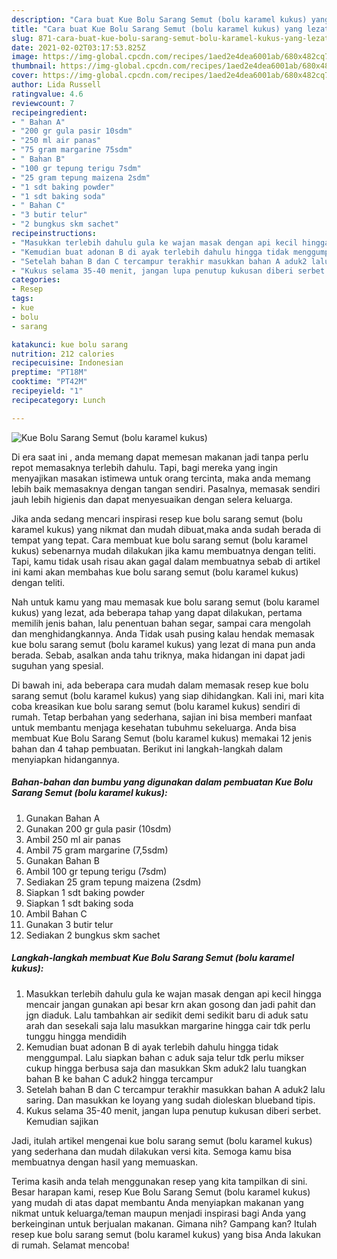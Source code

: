 ```yaml
---
description: "Cara buat Kue Bolu Sarang Semut (bolu karamel kukus) yang lezat Untuk Jualan"
title: "Cara buat Kue Bolu Sarang Semut (bolu karamel kukus) yang lezat Untuk Jualan"
slug: 871-cara-buat-kue-bolu-sarang-semut-bolu-karamel-kukus-yang-lezat-untuk-jualan
date: 2021-02-02T03:17:53.825Z
image: https://img-global.cpcdn.com/recipes/1aed2e4dea6001ab/680x482cq70/kue-bolu-sarang-semut-bolu-karamel-kukus-foto-resep-utama.jpg
thumbnail: https://img-global.cpcdn.com/recipes/1aed2e4dea6001ab/680x482cq70/kue-bolu-sarang-semut-bolu-karamel-kukus-foto-resep-utama.jpg
cover: https://img-global.cpcdn.com/recipes/1aed2e4dea6001ab/680x482cq70/kue-bolu-sarang-semut-bolu-karamel-kukus-foto-resep-utama.jpg
author: Lida Russell
ratingvalue: 4.6
reviewcount: 7
recipeingredient:
- " Bahan A"
- "200 gr gula pasir 10sdm"
- "250 ml air panas"
- "75 gram margarine 75sdm"
- " Bahan B"
- "100 gr tepung terigu 7sdm"
- "25 gram tepung maizena 2sdm"
- "1 sdt baking powder"
- "1 sdt baking soda"
- " Bahan C"
- "3 butir telur"
- "2 bungkus skm sachet"
recipeinstructions:
- "Masukkan terlebih dahulu gula ke wajan masak dengan api kecil hingga mencair jangan gunakan api besar krn akan gosong dan jadi pahit dan jgn diaduk. Lalu tambahkan air sedikit demi sedikit baru di aduk satu arah dan sesekali saja lalu masukkan margarine hingga cair tdk perlu tunggu hingga mendidih"
- "Kemudian buat adonan B di ayak terlebih dahulu hingga tidak menggumpal. Lalu siapkan bahan c aduk saja telur tdk perlu mikser cukup hingga berbusa saja dan masukkan Skm aduk2 lalu tuangkan bahan B ke bahan C aduk2 hingga tercampur"
- "Setelah bahan B dan C tercampur terakhir masukkan bahan A aduk2 lalu saring. Dan masukkan ke loyang yang sudah dioleskan blueband tipis."
- "Kukus selama 35-40 menit, jangan lupa penutup kukusan diberi serbet. Kemudian sajikan"
categories:
- Resep
tags:
- kue
- bolu
- sarang

katakunci: kue bolu sarang 
nutrition: 212 calories
recipecuisine: Indonesian
preptime: "PT18M"
cooktime: "PT42M"
recipeyield: "1"
recipecategory: Lunch

---
```



![Kue Bolu Sarang Semut (bolu karamel kukus)](https://img-global.cpcdn.com/recipes/1aed2e4dea6001ab/680x482cq70/kue-bolu-sarang-semut-bolu-karamel-kukus-foto-resep-utama.jpg)

Di era  saat ini , anda memang dapat memesan makanan jadi tanpa perlu repot memasaknya terlebih dahulu. Tapi, bagi mereka yang ingin menyajikan masakan istimewa untuk orang tercinta, maka anda memang lebih baik memasaknya dengan tangan sendiri. Pasalnya, memasak sendiri jauh lebih higienis dan dapat menyesuaikan dengan selera keluarga.

Jika anda sedang mencari inspirasi resep kue bolu sarang semut (bolu karamel kukus) yang nikmat dan mudah dibuat,maka anda sudah berada di tempat yang tepat. Cara membuat kue bolu sarang semut (bolu karamel kukus)  sebenarnya mudah dilakukan jika kamu membuatnya dengan teliti. Tapi, kamu tidak usah risau akan gagal dalam membuatnya 
sebab di artikel ini kami akan membahas kue bolu sarang semut (bolu karamel kukus) dengan teliti.  



Nah untuk kamu yang mau memasak kue bolu sarang semut (bolu karamel kukus) yang lezat, ada beberapa tahap yang dapat dilakukan, pertama memilih jenis bahan, lalu penentuan bahan segar, sampai cara mengolah dan menghidangkannya. Anda Tidak usah pusing kalau hendak memasak kue bolu sarang semut (bolu karamel kukus) yang lezat di mana pun anda berada. Sebab, asalkan anda  tahu triknya, maka hidangan ini dapat jadi suguhan yang spesial.

Di bawah ini, ada beberapa cara mudah dalam memasak resep kue bolu sarang semut (bolu karamel kukus) yang siap dihidangkan. Kali ini, mari kita coba kreasikan kue bolu sarang semut (bolu karamel kukus) sendiri di rumah. Tetap berbahan yang sederhana, sajian ini bisa memberi manfaat untuk membantu menjaga kesehatan tubuhmu sekeluarga. Anda bisa membuat Kue Bolu Sarang Semut (bolu karamel kukus) memakai 12 jenis bahan dan 4 tahap pembuatan. Berikut ini langkah-langkah dalam menyiapkan hidangannya.

<!--inarticleads1-->

##### Bahan-bahan dan bumbu yang digunakan dalam pembuatan Kue Bolu Sarang Semut (bolu karamel kukus):

1. Gunakan  Bahan A
1. Gunakan 200 gr gula pasir (10sdm)
1. Ambil 250 ml air panas
1. Ambil 75 gram margarine (7,5sdm)
1. Gunakan  Bahan B
1. Ambil 100 gr tepung terigu (7sdm)
1. Sediakan 25 gram tepung maizena (2sdm)
1. Siapkan 1 sdt baking powder
1. Siapkan 1 sdt baking soda
1. Ambil  Bahan C
1. Gunakan 3 butir telur
1. Sediakan 2 bungkus skm sachet




<!--inarticleads2-->

##### Langkah-langkah membuat Kue Bolu Sarang Semut (bolu karamel kukus):

1. Masukkan terlebih dahulu gula ke wajan masak dengan api kecil hingga mencair jangan gunakan api besar krn akan gosong dan jadi pahit dan jgn diaduk. Lalu tambahkan air sedikit demi sedikit baru di aduk satu arah dan sesekali saja lalu masukkan margarine hingga cair tdk perlu tunggu hingga mendidih
1. Kemudian buat adonan B di ayak terlebih dahulu hingga tidak menggumpal. Lalu siapkan bahan c aduk saja telur tdk perlu mikser cukup hingga berbusa saja dan masukkan Skm aduk2 lalu tuangkan bahan B ke bahan C aduk2 hingga tercampur
1. Setelah bahan B dan C tercampur terakhir masukkan bahan A aduk2 lalu saring. Dan masukkan ke loyang yang sudah dioleskan blueband tipis.
1. Kukus selama 35-40 menit, jangan lupa penutup kukusan diberi serbet. Kemudian sajikan




Jadi, itulah artikel mengenai  kue bolu sarang semut (bolu karamel kukus)  yang sederhana dan mudah dilakukan versi kita. Semoga kamu bisa membuatnya dengan hasil yang memuaskan. 

Terima kasih anda telah menggunakan resep yang kita tampilkan di sini. Besar harapan kami, resep  Kue Bolu Sarang Semut (bolu karamel kukus) yang mudah di atas dapat membantu Anda menyiapkan makanan yang nikmat untuk keluarga/teman maupun menjadi inspirasi bagi Anda yang berkeinginan untuk berjualan makanan. Gimana nih? Gampang kan? Itulah resep kue bolu sarang semut (bolu karamel kukus) yang bisa Anda lakukan di rumah. Selamat mencoba!

